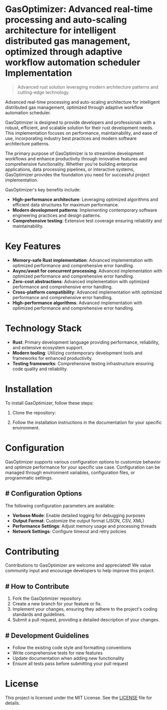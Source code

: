 <!-- fallback_GasOptimizer_20251028203514_56683 -->

# GasOptimizer: Advanced real-time processing and auto-scaling architecture for intelligent distributed gas management, optimized through adaptive workflow automation scheduler Implementation
> Advanced rust solution leveraging modern architecture patterns and cutting-edge technology.

Advanced real-time processing and auto-scaling architecture for intelligent distributed gas management, optimized through adaptive workflow automation scheduler.

GasOptimizer is designed to provide developers and professionals with a robust, efficient, and scalable solution for their rust development needs. This implementation focuses on performance, maintainability, and ease of use, incorporating industry best practices and modern software architecture patterns.

The primary purpose of GasOptimizer is to streamline development workflows and enhance productivity through innovative features and comprehensive functionality. Whether you're building enterprise applications, data processing pipelines, or interactive systems, GasOptimizer provides the foundation you need for successful project implementation.

GasOptimizer's key benefits include:

* **High-performance architecture**: Leveraging optimized algorithms and efficient data structures for maximum performance.
* **Modern development patterns**: Implementing contemporary software engineering practices and design patterns.
* **Comprehensive testing**: Extensive test coverage ensuring reliability and maintainability.

# Key Features

* **Memory-safe Rust implementation**: Advanced implementation with optimized performance and comprehensive error handling.
* **Async/await for concurrent processing**: Advanced implementation with optimized performance and comprehensive error handling.
* **Zero-cost abstractions**: Advanced implementation with optimized performance and comprehensive error handling.
* **Cross-platform compatibility**: Advanced implementation with optimized performance and comprehensive error handling.
* **High-performance algorithms**: Advanced implementation with optimized performance and comprehensive error handling.

# Technology Stack

* **Rust**: Primary development language providing performance, reliability, and extensive ecosystem support.
* **Modern tooling**: Utilizing contemporary development tools and frameworks for enhanced productivity.
* **Testing frameworks**: Comprehensive testing infrastructure ensuring code quality and reliability.

# Installation

To install GasOptimizer, follow these steps:

1. Clone the repository:


2. Follow the installation instructions in the documentation for your specific environment.

# Configuration

GasOptimizer supports various configuration options to customize behavior and optimize performance for your specific use case. Configuration can be managed through environment variables, configuration files, or programmatic settings.

## # Configuration Options

The following configuration parameters are available:

* **Verbose Mode**: Enable detailed logging for debugging purposes
* **Output Format**: Customize the output format (JSON, CSV, XML)
* **Performance Settings**: Adjust memory usage and processing threads
* **Network Settings**: Configure timeout and retry policies

# Contributing

Contributions to GasOptimizer are welcome and appreciated! We value community input and encourage developers to help improve this project.

## # How to Contribute

1. Fork the GasOptimizer repository.
2. Create a new branch for your feature or fix.
3. Implement your changes, ensuring they adhere to the project's coding standards and guidelines.
4. Submit a pull request, providing a detailed description of your changes.

## # Development Guidelines

* Follow the existing code style and formatting conventions
* Write comprehensive tests for new features
* Update documentation when adding new functionality
* Ensure all tests pass before submitting your pull request

# License

This project is licensed under the MIT License. See the [LICENSE](https://github.com/JoseMariaAlarconArenas/GasOptimizer/blob/main/LICENSE) file for details.
